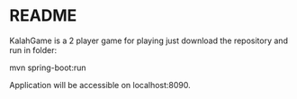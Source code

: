 # README #

KalahGame is a 2 player game for playing just download the repository and run in folder:

mvn spring-boot:run

Application will be accessible on localhost:8090. 